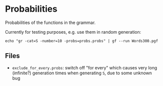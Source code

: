 Probabilities
=============

Probabilities of the functions in the grammar.

Currently for testing purposes, e.g. use them in random generation:

	echo "gr -cat=S -number=10 -probs=probs.probs" | gf --run Words300.pgf


Files
-----

  - `exclude_for_every.probs`: switch off "for every" which causes very long (infinite?) generation times when generating `S`, due to some unknown bug
